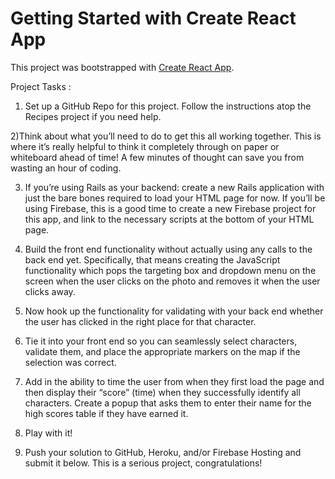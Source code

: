 # Getting Started with Create React App

This project was bootstrapped with [Create React App](https://github.com/facebook/create-react-app).

Project Tasks : 

1) Set up a GitHub Repo for this project. Follow the instructions atop the Recipes project if you need help.

2)Think about what you’ll need to do to get this all working together. This is where it’s really helpful to think it completely through on paper or whiteboard ahead of time! A few minutes of thought can save you from wasting an hour of coding.

3) If you’re using Rails as your backend: create a new Rails application with just the bare bones required to load your HTML page for now. If you’ll be using Firebase, this is a good time to create a new Firebase project for this app, and link to the necessary scripts at the bottom of your HTML page.

4) Build the front end functionality without actually using any calls to the back end yet. Specifically, that means creating the JavaScript functionality which pops the targeting box and dropdown menu on the screen when the user clicks on the photo and removes it when the user clicks away.

5) Now hook up the functionality for validating with your back end whether the user has clicked in the right place for that character.

6) Tie it into your front end so you can seamlessly select characters, validate them, and place the appropriate markers on the map if the selection was correct.

7) Add in the ability to time the user from when they first load the page and then display their “score” (time) when they successfully identify all characters. Create a popup that asks them to enter their name for the high scores table if they have earned it.

8) Play with it!

9) Push your solution to GitHub, Heroku, and/or Firebase Hosting and submit it below. This is a serious project, congratulations!
